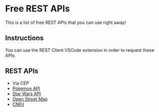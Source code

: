 # Free REST APIs

This is a list of free REST APIs that you can use right away!

## Instructions

You can use the REST Client VSCode extension in order to request these APIs.

## REST APIs

- Via CEP
- [Pokemon API](https://pokeapi.co)
- [Star Wars API](https://swapi.dev/)
- [Open Street Map](https://nominatim.org/release-docs/develop/)
- [CNPJ](https://docs.minhareceita.org/cliente/)
